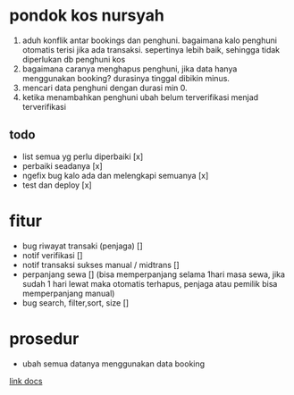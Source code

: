 # pondok kos nursyah

1. aduh konflik antar bookings dan penghuni. bagaimana kalo penghuni otomatis terisi jika ada transaksi.
sepertinya lebih baik, sehingga tidak diperlukan db penghuni kos
2. bagaimana caranya menghapus penghuni, jika data hanya menggunakan booking?
durasinya tinggal dibikin minus.
3. mencari data penghuni dengan durasi min 0.
4. ketika menambahkan penghuni ubah belum terverifikasi menjad terverifikasi





## todo

- list semua yg perlu diperbaiki [x]
- perbaiki seadanya [x]
- ngefix bug kalo ada dan melengkapi semuanya [x]
- test dan deploy [x]

# fitur
- bug riwayat transaki (penjaga) []
- notif verifikasi []
- notif transaksi sukses manual / midtrans []
- perpanjang sewa []
(bisa memperpanjang selama 1hari masa sewa, jika sudah 1 hari lewat maka otomatis terhapus, penjaga atau pemilik bisa memperpanjang manual)
- bug search, filter,sort, size []

# prosedur
- ubah semua datanya menggunakan data booking


[link docs](https://docs.google.com/document/d/1Yp7zNghWauwjlCDM7tx0bJm8d4GfbyrLj-6ED3UIbL8/edit?usp=sharing)

<!-- ## use case sistem informasi pembayaran kos -->
<!-- ![image](/public/use-case.drawio.png) -->
